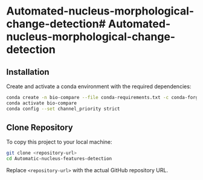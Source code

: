 # Automated-nucleus-morphological-change-detection# Automated-nucleus-morphological-change-detection

## Installation

Create and activate a conda environment with the required dependencies:

```bash
conda create -n bio-compare --file conda-requirements.txt -c conda-forge -c pytorch
conda activate bio-compare
conda config --set channel_priority strict
```


## Clone Repository

To copy this project to your local machine:

```bash
git clone <repository-url>
cd Automatic-nucleus-features-detection
```

Replace `<repository-url>` with the actual GitHub repository URL.
